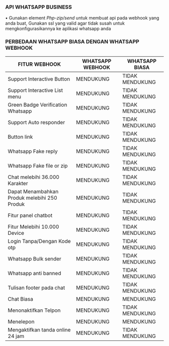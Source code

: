 ### API WHATSAPP BUSINESS
• Gunakan element *Php-zip/send* untuk membuat api pada webhook yang anda buat, Gunakan ssl yang valid agar tidak susah untuk mengkonfigurasikannya ke aplikasi whatsapp anda

### PERBEDAAN WHATSAPP BIASA DENGAN WHATSAPP WEBHOOK
|FITUR WEBHOOK |WHATSAPP WEBHOOK|WHATSAPP BIASA|
|--------------|----------------|--------------|
|Support Interactive Button|MENDUKUNG|TIDAK MENDUKUNG|
|Support Interactive List menu|MENDUKUNG|TIDAK MENDUKUNG|
|Green Badge Verification Whatsapp|MENDUKUNG|TIDAK MENDUKUNG|
|Support Auto responder|MENDUKUNG|TIDAK MENDUKUNG|
|Button link|MENDUKUNG|TIDAK MENDUKUNG|
|Whatsapp Fake reply|MENDUKUNG|TIDAK MENDUKUNG|
|Whatsapp Fake file or zip|MENDUKUNG|TIDAK MENDUKUNG|
|Chat melebihi 36.000 Karakter|MENDUKUNG|TIDAK MENDUKUNG|
|Dapat Menambahkan Produk melebihi 250 Produk|MENDUKUNG|TIDAK MENDUKUNG|
|Fitur panel chatbot|MENDUKUNG|TIDAK MENDUKUNG|
|Fitur Melebihi 10.000 Device|MENDUKUNG|TIDAK MENDUKUNG|
|Login Tanpa/Dengan Kode otp|MENDUKUNG|TIDAK MENDUKUNG|
|Whatsapp Bulk sender|MENDUKUNG|TIDAK MENDUKUNG|
|Whatsapp anti banned|MENDUKUNG|TIDAK MENDUKUNG|
|Tulisan footer pada chat|MENDUKUNG|TIDAK MENDUKUNG|
|Chat Biasa|MENDUKUNG|MENDUKUNG|
|Menonaktifkan Telpon|MENDUKUNG|TIDAK MENDUKUNG|
|Menelepon|MENDUKUNG|MENDUKUNG|
|Mengaktifkan tanda online 24 jam|MENDUKUNG|TIDAK MENDUKUNG|

